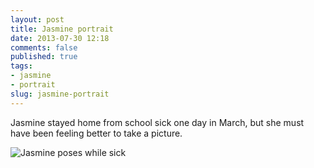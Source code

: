 ```yaml
---
layout: post
title: Jasmine portrait
date: 2013-07-30 12:18
comments: false
published: true
tags:
- jasmine
- portrait
slug: jasmine-portrait
---
```

Jasmine stayed home from school sick one day in March, but she must have been feeling better to take a picture.

![Jasmine poses while sick](http://media.eick.us/media/photographs/2013/2013-03-10/Sick-Jasmine-2013-03-10-at-16-00-25.jpg)
